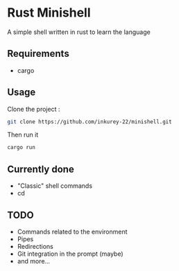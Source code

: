 # Rust Minishell
A simple shell written in rust to learn the language

## Requirements
- cargo

## Usage
Clone the project :
```bash
git clone https://github.com/inkurey-22/minishell.git
```
Then run it
```bash
cargo run
```

## Currently done
- "Classic" shell commands
- cd

## TODO
- Commands related to the environment
- Pipes
- Redirections
- Git integration in the prompt (maybe)
- and more...
